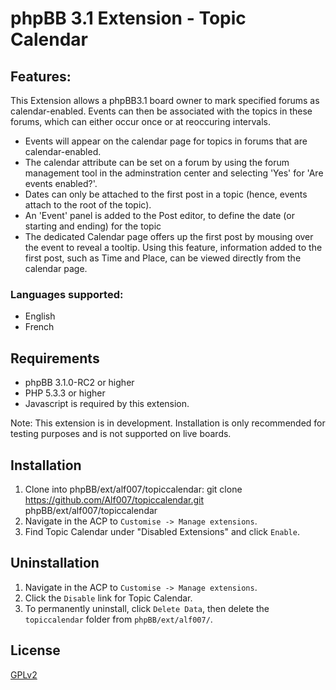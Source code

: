 # phpBB 3.1 Extension - Topic Calendar

## Features:
This Extension allows a phpBB3.1 board owner to mark specified forums as calendar-enabled. Events can then be associated with the topics in these forums, which can either occur once or at reoccuring intervals.
* Events will appear on the calendar page for topics in forums that are calendar-enabled.
* The calendar attribute can be set on a forum by using the forum management tool in the adminstration center and selecting 'Yes' for 'Are events enabled?'.
* Dates can only be attached to the first post in a topic (hence, events attach to the root of the topic).
* An 'Event' panel is added to the Post editor, to define the date (or starting and ending) for the topic
* The dedicated Calendar page offers up the first post by mousing over the event to reveal a tooltip. Using this feature, information added to the first post, such as Time and Place, can be viewed directly from the calendar page.

### Languages supported:
* English
* French

## Requirements
* phpBB 3.1.0-RC2 or higher
* PHP 5.3.3 or higher
* Javascript is required by this extension.

Note: This extension is in development. Installation is only recommended for testing purposes and is not supported on live boards. 

## Installation
1. Clone into phpBB/ext/alf007/topiccalendar:
   git clone https://github.com/Alf007/topiccalendar.git phpBB/ext/alf007/topiccalendar
2. Navigate in the ACP to `Customise -> Manage extensions`.
3. Find Topic Calendar under "Disabled Extensions" and click `Enable`.

## Uninstallation
1. Navigate in the ACP to `Customise -> Manage extensions`.
2. Click the `Disable` link for Topic Calendar.
3. To permanently uninstall, click `Delete Data`, then delete the `topiccalendar` folder from `phpBB/ext/alf007/`.


## License

[GPLv2](license.txt)
